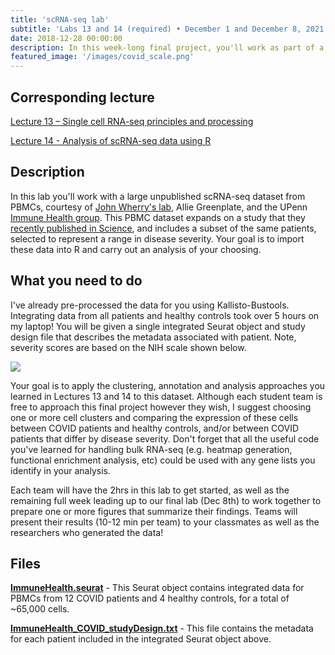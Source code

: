 ```yaml
---
title: 'scRNA-seq lab'
subtitle: 'Labs 13 and 14 (required) • December 1 and December 8, 2021'
date: 2018-12-28 00:00:00
description: In this week-long final project, you'll work as part of a team to apply your newfound scRNA-seq skills to a dataset from the Immune Health group at UPenn, with the goal of identifying transcriptional programs associated with severe COVID. 
featured_image: '/images/covid_scale.png'
---
```


##  Corresponding lecture

[Lecture 13 – Single cell RNA-seq principles and processing](https://diytranscriptomics.com/project/lecture-13)

[Lecture 14 - Analysis of scRNA-seq data using R](https://diytranscriptomics.com/project/lecture-14)

## Description

In this lab you'll work with a large unpublished scRNA-seq dataset from PBMCs, courtesy of [John Wherry's lab](https://www.med.upenn.edu/wherrylab/), Allie Greenplate, and the UPenn [Immune Health group](https://www.med.upenn.edu/immunehealth/).  This PBMC dataset expands on a study that they [recently published in Science](https://doi.org/10.1126/science.abc8511), and includes a subset of the same patients, selected to represent a range in disease severity.  Your goal is to import these data into R and carry out an analysis of your choosing.

## What you need to do

I've already pre-processed the data for you using Kallisto-Bustools.  Integrating data from all patients and healthy controls took over 5 hours on my laptop!  You will be given a single integrated Seurat object and study design file that describes the metadata associated with patient.  Note, severity scores are based on the NIH scale shown below.  

<img src="http://DIYtranscriptomics.github.io/images/covid_scale.png" class="center">


Your goal is to apply the clustering, annotation and analysis approaches you learned in Lectures 13 and 14 to this dataset.  Although each student team is free to approach this final project however they wish, I suggest choosing one or more cell clusters and comparing the expression of these cells between COVID patients and healthy controls, and/or between COVID patients that differ by disease severity.  Don't forget that all the useful code you've learned for handling bulk RNA-seq (e.g. heatmap generation, functional enrichment analysis, etc) could be used with any gene lists you identify in your analysis. 

Each team will have the 2hrs in this lab to get started, as well as the remaining full week leading up to our final lab (Dec 8th) to work together to prepare one or more figures that summarize their findings.  Teams will present their results (10-12 min per team) to your classmates as well as the researchers who generated the data!

## Files

**[ImmuneHealth.seurat](https://drive.google.com/file/d/1SWy8oTMACflATD5_588x0XSoDH1oPAHU/view?usp=sharing)** - This Seurat object contains integrated data for PBMCs from 12 COVID patients and 4 healthy controls, for a total of ~65,000 cells.

**[ImmuneHealth_COVID_studyDesign.txt](https://drive.google.com/file/d/1SVGdE10aIBBPAA6ZKaLWt_sDlm4isNOZ/view?usp=sharing)** - This file contains the metadata for each patient included in the integrated Seurat object above.



